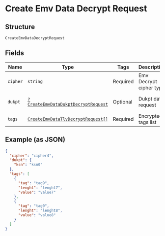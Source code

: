 
# Create Emv Data Decrypt Request

## Structure

`CreateEmvDataDecryptRequest`

## Fields

| Name | Type | Tags | Description | Getter | Setter |
|  --- | --- | --- | --- | --- | --- |
| `cipher` | `string` | Required | Emv Decrypt cipher type | getCipher(): string | setCipher(string cipher): void |
| `dukpt` | [`?CreateEmvDataDukptDecryptRequest`](../../doc/models/create-emv-data-dukpt-decrypt-request.md) | Optional | Dukpt data request | getDukpt(): ?CreateEmvDataDukptDecryptRequest | setDukpt(?CreateEmvDataDukptDecryptRequest dukpt): void |
| `tags` | [`CreateEmvDataTlvDecryptRequest[]`](../../doc/models/create-emv-data-tlv-decrypt-request.md) | Required | Encrypted tags list | getTags(): array | setTags(array tags): void |

## Example (as JSON)

```json
{
  "cipher": "cipher4",
  "dukpt": {
    "ksn": "ksn0"
  },
  "tags": [
    {
      "tag": "tag9",
      "lenght": "lenght7",
      "value": "value7"
    },
    {
      "tag": "tag0",
      "lenght": "lenght8",
      "value": "value8"
    }
  ]
}
```


